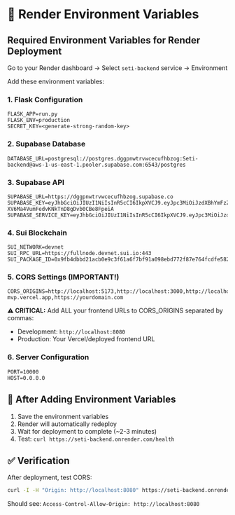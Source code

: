 # 🚀 Render Environment Variables

## Required Environment Variables for Render Deployment

Go to your Render dashboard → Select `seti-backend` service → Environment

Add these environment variables:

### 1. Flask Configuration
```
FLASK_APP=run.py
FLASK_ENV=production
SECRET_KEY=<generate-strong-random-key>
```

### 2. Supabase Database
```
DATABASE_URL=postgresql://postgres.dggpnwtrvwcecufhbzog:Seti-backend@aws-1-us-east-1.pooler.supabase.com:6543/postgres
```

### 3. Supabase API
```
SUPABASE_URL=https://dggpnwtrvwcecufhbzog.supabase.co
SUPABASE_KEY=eyJhbGciOiJIUzI1NiIsInR5cCI6IkpXVCJ9.eyJpc3MiOiJzdXBhYmFzZSIsInJlZiI6ImRnZ3Bud3RydndjZWN1Zmhiem9nIiwicm9sZSI6ImFub24iLCJpYXQiOjE3NjA1ODMwMTksImV4cCI6MjA3NjE1OTAxOX0.1rR1NLoJ-XV6Ma4VumFedvKNkTnD8gDvb0CBe8FpeiA
SUPABASE_SERVICE_KEY=eyJhbGciOiJIUzI1NiIsInR5cCI6IkpXVCJ9.eyJpc3MiOiJzdXBhYmFzZSIsInJlZiI6ImRnZ3Bud3RydndjZWN1Zmhiem9nIiwicm9sZSI6InNlcnZpY2Vfcm9sZSIsImlhdCI6MTc2MDU4MzAxOSwiZXhwIjoyMDc2MTU5MDE5fQ.MWxjAgltsSBRjyswNaOoIhv_bq8AQI2Xl2V1J5hqlLg
```

### 4. Sui Blockchain
```
SUI_NETWORK=devnet
SUI_RPC_URL=https://fullnode.devnet.sui.io:443
SUI_PACKAGE_ID=0x9fb4dbbd21acb0e9c3f61a6f7bf91a098ebd772f87e764fcdfe582069936fdcb
```

### 5. CORS Settings (IMPORTANT!)
```
CORS_ORIGINS=http://localhost:5173,http://localhost:3000,http://localhost:8080,https://seti-mvp.vercel.app,https://yourdomain.com
```

**⚠️ CRITICAL:** Add ALL your frontend URLs to CORS_ORIGINS separated by commas:
- Development: `http://localhost:8080`
- Production: Your Vercel/deployed frontend URL

### 6. Server Configuration
```
PORT=10000
HOST=0.0.0.0
```

## 🔄 After Adding Environment Variables

1. Save the environment variables
2. Render will automatically redeploy
3. Wait for deployment to complete (~2-3 minutes)
4. Test: `curl https://seti-backend.onrender.com/health`

## ✅ Verification

After deployment, test CORS:
```bash
curl -I -H "Origin: http://localhost:8080" https://seti-backend.onrender.com/api/v1/markets
```

Should see: `Access-Control-Allow-Origin: http://localhost:8080`


